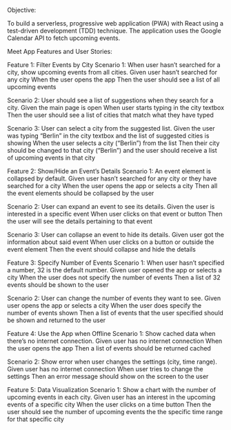 Objective:

To build a serverless, progressive web application (PWA) with React using a
test-driven development (TDD) technique. The application uses the Google
Calendar API to fetch upcoming events.


Meet App Features and User Stories:

Feature 1: Filter Events by City
Scenario 1: When user hasn’t searched for a city, show upcoming events from all cities.
Given user hasn’t searched for any city
When the user opens the app
Then the user should see a list of all upcoming events

Scenario 2: User should see a list of suggestions when they search for a city.
Given the main page is open
When user starts typing in the city textbox
Then the user should see a list of cities that match what they have typed

Scenario 3: User can select a city from the suggested list.
Given the user was typing “Berlin” in the city textbox and the list of suggested cities is showing
When the user selects a city (“Berlin”) from the list
Then their city should be changed to that city (“Berlin”) and the user should receive a list of upcoming events in that city

Feature 2: Show/Hide an Event’s Details
Scenario 1: An event element is collapsed by default.
Given user hasn’t searched for any city or they have searched for a city
When the user opens the app or selects a city
Then all the event elements should be collapsed by the user

Scenario 2: User can expand an event to see its details.
Given the user is interested in a specific event
When user clicks on that event or button
Then the user will see the details pertaining to that event

Scenario 3: User can collapse an event to hide its details.
Given user got the information about said event
When user clicks on a button or outside the event element
Then the event should collapse and hide the details

Feature 3: Specify Number of Events
Scenario 1: When user hasn’t specified a number, 32 is the default number.
Given user opened the app or selects a city
When the user does not specify the number of events
Then a list of 32 events should be shown to the user

Scenario 2: User can change the number of events they want to see.
Given user opens the app or selects a city
When the user does specify the number of events shown
Then a list of events that the user specified should be shown and returned to the user

Feature 4: Use the App when Offline
Scenario 1: Show cached data when there’s no internet connection.
Given user has no internet connection
When the user opens the app
Then a list of events should be returned cached

Scenario 2: Show error when user changes the settings (city, time range).
Given user has no internet connection
When user tries to change the settings
Then an error message should show on the screen to the user

Feature 5: Data Visualization
Scenario 1: Show a chart with the number of upcoming events in each city.
Given user has an interest in the upcoming events of a specific city
When the user clicks on a time button
Then the user should see the number of upcoming events the the specific time range for that specific city
